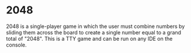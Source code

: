 # 2048
2048 is a single-player game in which the user must combine numbers by sliding them across the board to create a single number equal to a grand total of "2048". 
This is a TTY game and can be run on any IDE on the console. 
